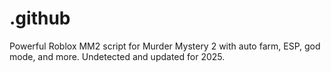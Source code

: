 # .github
Powerful Roblox MM2 script for Murder Mystery 2 with auto farm, ESP, god mode, and more. Undetected and updated for 2025.
